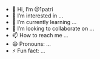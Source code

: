 - 👋 Hi, I’m @1patri
- 👀 I’m interested in ...
- 🌱 I’m currently learning ...
- 💞️ I’m looking to collaborate on ...
- 📫 How to reach me ...
- 😄 Pronouns: ...
- ⚡ Fun fact: ...

<!---
1patri/1patri is a ✨ special ✨ repository because its `README.md` (this file) appears on your GitHub profile.
You can click the Preview link to take a look at your changes.
--->
